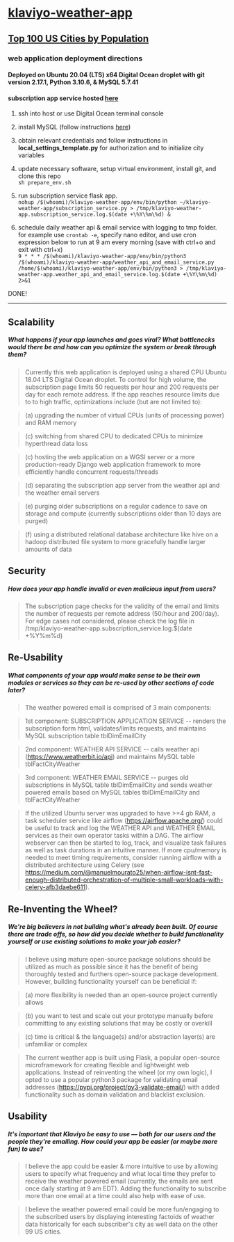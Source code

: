 # [klaviyo-weather-app](https://www.klaviyo.com/)
## [Top 100 US Cities by Population](https://en.wikipedia.org/wiki/List_of_United_States_cities_by_population)
### web application deployment directions
#### Deployed on Ubuntu 20.04 (LTS) x64 Digital Ocean droplet with git version 2.17.1, Python 3.10.6, & MySQL 5.7.41 
#### subscription app service hosted [here](http://ericrxu.com:1984/klaviyo_weather_app)
1. ssh into host or use Digital Ocean terminal console

2. install MySQL (follow instructions [here](https://www.digitalocean.com/community/tutorials/how-to-install-mysql-on-ubuntu-20-04))

3. obtain relevant credentials and follow instructions in **local_settings_template.py** for authorization and to initialize city variables

4. update necessary software, setup virtual environment, install git, and  clone this repo<br>
`sh prepare_env.sh`

5. run subscription service flask app. <br>
`nohup /$(whoami)/klaviyo-weather-app/env/bin/python ~/klaviyo-weather-app/subscription_service.py > /tmp/klaviyo-weather-app.subscription_service.log.$(date +\%Y\%m\%d) &`

6. schedule daily weather api & email service with logging to tmp folder. <br> 
for example use `crontab -e`, specify nano editor, and use cron expression below to run at 9 am every morning (save with ctrl+o and exit with ctrl+x) <br>
`9 * * * /$(whoami)/klaviyo-weather-app/env/bin/python3 /$(whoami)/klaviyo-weather-app/weather_api_and_email_service.py /home/$(whoami)/klaviyo-weather-app/env/bin/python3 > /tmp/klaviyo-weather-app.weather_api_and_email_service.log.$(date +\%Y\%m\%d) 2>&1`

DONE!

-----------------------------------------------------------------------------------------------------------------------------

## Scalability 
##### What happens if your app launches and goes viral? What bottlenecks would there be and how can you optimize the system or break through them?

>Currently this web application is deployed using a shared CPU Ubuntu 18.04 LTS Digital Ocean droplet.  To control for high volume, the subscription page limits 50 requests per hour and 200 requests per day for each remote address.  If the app reaches resource limits due to to high traffic, optimizations include (but are not limited to):

>(a) upgrading the number of virtual CPUs (units of processing power) and RAM memory

>(c) switching from shared CPU to dedicated CPUs to minimize hyperthread data loss

>(c) hosting the web application on a WGSI server or a more production-ready Django web application framework to more efficiently handle concurrent requests/threads

>(d) separating the subscription app server from the weather api and the weather email servers

>(e) purging older subscriptions on a regular cadence to save on storage and compute (currently subscriptions older than 10 days are purged)

>(f) using a distributed relational database architecture like hive on a hadoop distributed file system to more gracefully handle larger amounts of data



## Security 
##### How does your app handle invalid or even malicious input from users?

>The subscription page checks for the validity of the email and limits the number of requests per remote address (50/hour and 200/day).  For edge cases not considered, please check the log file in /tmp/klaviyo-weather-app.subscription_service.log.$(date +\%Y\%m\%d)

## Re-Usability 
##### What components of your app would make sense to be their own modules or services so they can be re-used by other sections of code later?

>The weather powered email is comprised of 3 main components: 

>1st component: SUBSCRIPTION APPLICATION SERVICE -- renders the subscription form html, validates/limits requests, and maintains MySQL subscription table tblDimEmailCity

>2nd component: WEATHER API SERVICE -- calls weather api (https://www.weatherbit.io/api) and maintains MySQL table tblFactCityWeather

>3rd component: WEATHER EMAIL SERVICE -- purges old subscriptions in MySQL table tblDimEmailCity and sends weather powered emails based on MySQL tables tblDimEmailCity and tblFactCityWeather

>If the utilized Ubuntu server was upgraded to have >=4 gb RAM, a task scheduler service like airflow (https://airflow.apache.org/) could be useful to track and log the WEATHER API and WEATHER EMAIL services as their own operator tasks within a DAG.  The airflow webserver can then be started to log, track, and visualize task failures as well as task durations in an intuitive manner.  If more cpu/memory is needed to meet timing requirements, consider running airflow with a distributed architecture using Celery (see https://medium.com/@manuelmourato25/when-airflow-isnt-fast-enough-distributed-orchestration-of-multiple-small-workloads-with-celery-afb3daebe611).

## Re-Inventing the Wheel? 
##### We're big believers in not building what's already been built. Of course there are trade offs, so how did you decide whether to build functionality yourself or use existing solutions to make your job easier?

>I believe using mature open-source package solutions should be utilized as much as possible since it has the benefit of being thoroughly tested and furthers open-source package development.  However, building functionality yourself can be beneficial if:

>(a) more flexibility is needed than an open-source project currently allows 

>(b) you want to test and scale out your prototype manually before committing to any existing solutions that may be costly or overkill

>(c) time is critical & the language(s) and/or abstraction layer(s) are unfamiliar or complex

>The current weather app is built using Flask, a popular open-source microframework for creating flexible and lightweight web applications.  Instead of reinventing the wheel (or my own logic), I opted to use a popular python3 package for validating email addresses (https://pypi.org/project/py3-validate-email/) with added functionality such as domain validation and blacklist exclusion.


## Usability 
##### It's important that Klaviyo be easy to use — both for our users and the people they're emailing. How could your app be easier (or maybe more fun) to use?

>I believe the app could be easier & more intuitive to use by allowing users to specify what frequency and what local time they prefer to receive the weather powered email (currently, the emails are sent once daily starting at 9 am EDT).  Adding the functionality to subscribe more than one email at a time could also help with ease of use.


>I believe the weather powered email could be more fun/engaging to the subscribed users by displaying interesting factoids of weather data historically for each subscriber's city as well data on the other 99 US cities.  
